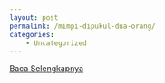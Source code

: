 ```yaml
---
layout: post
permalink: /mimpi-dipukul-dua-orang/
categories:
    - Uncategorized
---
```


[Baca Selengkapnya](/09)